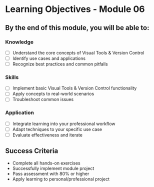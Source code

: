 # Learning Objectives - Module 06

## By the end of this module, you will be able to:

### Knowledge
- [ ] Understand the core concepts of Visual Tools & Version Control
- [ ] Identify use cases and applications
- [ ] Recognize best practices and common pitfalls

### Skills
- [ ] Implement basic Visual Tools & Version Control functionality
- [ ] Apply concepts to real-world scenarios
- [ ] Troubleshoot common issues

### Application
- [ ] Integrate learning into your professional workflow
- [ ] Adapt techniques to your specific use case
- [ ] Evaluate effectiveness and iterate

## Success Criteria
- Complete all hands-on exercises
- Successfully implement module project
- Pass assessment with 80% or higher
- Apply learning to personal/professional project
